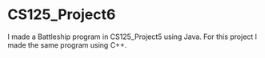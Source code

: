 # CS125_Project6
I made a Battleship program in CS125_Project5 using Java. For this project I made the same program using C++.
